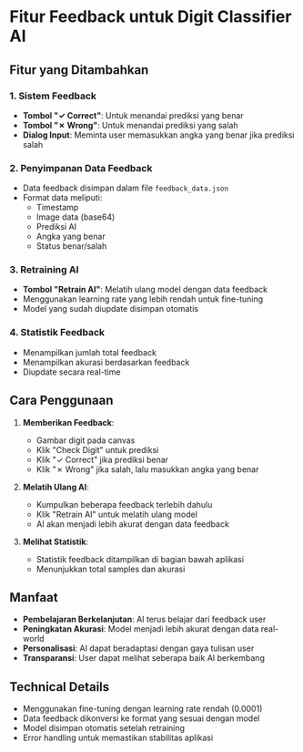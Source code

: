 # Fitur Feedback untuk Digit Classifier AI

## Fitur yang Ditambahkan

### 1. Sistem Feedback
- **Tombol "✓ Correct"**: Untuk menandai prediksi yang benar
- **Tombol "✗ Wrong"**: Untuk menandai prediksi yang salah
- **Dialog Input**: Meminta user memasukkan angka yang benar jika prediksi salah

### 2. Penyimpanan Data Feedback
- Data feedback disimpan dalam file `feedback_data.json`
- Format data meliputi:
  - Timestamp
  - Image data (base64)
  - Prediksi AI
  - Angka yang benar
  - Status benar/salah

### 3. Retraining AI
- **Tombol "Retrain AI"**: Melatih ulang model dengan data feedback
- Menggunakan learning rate yang lebih rendah untuk fine-tuning
- Model yang sudah diupdate disimpan otomatis

### 4. Statistik Feedback
- Menampilkan jumlah total feedback
- Menampilkan akurasi berdasarkan feedback
- Diupdate secara real-time

## Cara Penggunaan

1. **Memberikan Feedback**:
   - Gambar digit pada canvas
   - Klik "Check Digit" untuk prediksi
   - Klik "✓ Correct" jika prediksi benar
   - Klik "✗ Wrong" jika salah, lalu masukkan angka yang benar

2. **Melatih Ulang AI**:
   - Kumpulkan beberapa feedback terlebih dahulu
   - Klik "Retrain AI" untuk melatih ulang model
   - AI akan menjadi lebih akurat dengan data feedback

3. **Melihat Statistik**:
   - Statistik feedback ditampilkan di bagian bawah aplikasi
   - Menunjukkan total samples dan akurasi

## Manfaat

- **Pembelajaran Berkelanjutan**: AI terus belajar dari feedback user
- **Peningkatan Akurasi**: Model menjadi lebih akurat dengan data real-world
- **Personalisasi**: AI dapat beradaptasi dengan gaya tulisan user
- **Transparansi**: User dapat melihat seberapa baik AI berkembang

## Technical Details

- Menggunakan fine-tuning dengan learning rate rendah (0.0001)
- Data feedback dikonversi ke format yang sesuai dengan model
- Model disimpan otomatis setelah retraining
- Error handling untuk memastikan stabilitas aplikasi

